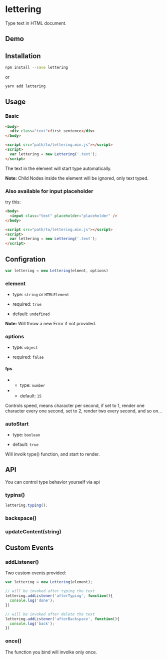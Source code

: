 # lettering

Type text in HTML document.

## Demo

## Installation

```bash
npm install --save lettering
```

or

```bash
yarn add lettering
```

## Usage

### Basic

```html
<body>
  <div class="text">first sentence</div>
</body>

<script src="path/to/lettering.min.js"></script>
<script>
  var lettering = new Lettering('.text');
</script>
```

The text in the element will start type automatically.

**Note:** Child Nodes inside the element will be ignored, only text typed.

### Also available for input placeholder

try this:

```html
<body>
  <input class="text" placeholder="placeholder" />
</body>

<script src="path/to/lettering.min.js"></script>
<script>
  var lettering = new Lettering('.text');
</script>
```

## Configration

```javascript
var lettering = new Lettering(elment, options)
```

### element

- type: `string` or `HTMLElement`

- required: `true`

- default: `undefined`

**Note:** Will throw a new Error if not provided.

### options

- type: `object`

- required: `false`

#### fps

- - type: `number`

- - default: `15`

Controls speed, means character per second, if set to 1, render one character every one second, set to 2, render two every second, and so on...

### autoStart

- type: `boolean`

- default: `true`

Will involk type() function, and start to render.

## API

You can control type behavior yourself via api

### typins()

```javascript
lettering.typing();
```

### backspace()

### updateContent(string)

## Custom Events

### addListener()

Two custom events provided:

```javascript
var lettering = new Lettering(element);

// will be invoked after typing the text
lettering.addListener('afterTyping', function(){
  console.log('done');
})

// will be invoked after delete the text
lettering.addListener('afterBackspace', function(){
  console.log('back');
})
```

### once()

The function you bind will involke only once.
